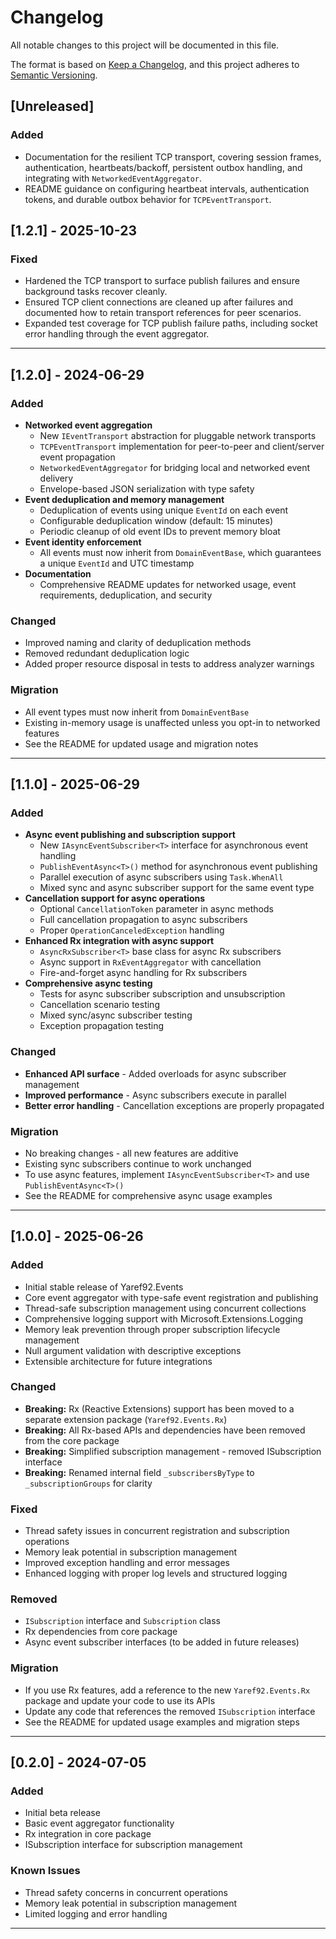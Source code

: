# Changelog

All notable changes to this project will be documented in this file.

The format is based on [Keep a Changelog](https://keepachangelog.com/en/1.0.0/),
and this project adheres to [Semantic Versioning](https://semver.org/spec/v2.0.0.html).

## [Unreleased]

### Added

- Documentation for the resilient TCP transport, covering session frames, authentication, heartbeats/backoff, persistent outbox handling, and integrating with `NetworkedEventAggregator`.
- README guidance on configuring heartbeat intervals, authentication tokens, and durable outbox behavior for `TCPEventTransport`.

## [1.2.1] - 2025-10-23

### Fixed

- Hardened the TCP transport to surface publish failures and ensure background tasks recover cleanly.
- Ensured TCP client connections are cleaned up after failures and documented how to retain transport references for peer scenarios.
- Expanded test coverage for TCP publish failure paths, including socket error handling through the event aggregator.

---

## [1.2.0] - 2024-06-29

### Added

- **Networked event aggregation**
  - New `IEventTransport` abstraction for pluggable network transports
  - `TCPEventTransport` implementation for peer-to-peer and client/server event propagation
  - `NetworkedEventAggregator` for bridging local and networked event delivery
  - Envelope-based JSON serialization with type safety
- **Event deduplication and memory management**
  - Deduplication of events using unique `EventId` on each event
  - Configurable deduplication window (default: 15 minutes)
  - Periodic cleanup of old event IDs to prevent memory bloat
- **Event identity enforcement**
  - All events must now inherit from `DomainEventBase`, which guarantees a unique `EventId` and UTC timestamp
- **Documentation**
  - Comprehensive README updates for networked usage, event requirements, deduplication, and security

### Changed

- Improved naming and clarity of deduplication methods
- Removed redundant deduplication logic
- Added proper resource disposal in tests to address analyzer warnings

### Migration

- All event types must now inherit from `DomainEventBase`
- Existing in-memory usage is unaffected unless you opt-in to networked features
- See the README for updated usage and migration notes

---

## [1.1.0] - 2025-06-29

### Added

- **Async event publishing and subscription support**
  - New `IAsyncEventSubscriber<T>` interface for asynchronous event handling
  - `PublishEventAsync<T>()` method for asynchronous event publishing
  - Parallel execution of async subscribers using `Task.WhenAll`
  - Mixed sync and async subscriber support for the same event type
- **Cancellation support for async operations**
  - Optional `CancellationToken` parameter in async methods
  - Full cancellation propagation to async subscribers
  - Proper `OperationCanceledException` handling
- **Enhanced Rx integration with async support**
  - `AsyncRxSubscriber<T>` base class for async Rx subscribers
  - Async support in `RxEventAggregator` with cancellation
  - Fire-and-forget async handling for Rx subscribers
- **Comprehensive async testing**
  - Tests for async subscriber subscription and unsubscription
  - Cancellation scenario testing
  - Mixed sync/async subscriber testing
  - Exception propagation testing

### Changed

- **Enhanced API surface** - Added overloads for async subscriber management
- **Improved performance** - Async subscribers execute in parallel
- **Better error handling** - Cancellation exceptions are properly propagated

### Migration

- No breaking changes - all new features are additive
- Existing sync subscribers continue to work unchanged
- To use async features, implement `IAsyncEventSubscriber<T>` and use `PublishEventAsync<T>()`
- See the README for comprehensive async usage examples

---

## [1.0.0] - 2025-06-26

### Added

- Initial stable release of Yaref92.Events
- Core event aggregator with type-safe event registration and publishing
- Thread-safe subscription management using concurrent collections
- Comprehensive logging support with Microsoft.Extensions.Logging
- Memory leak prevention through proper subscription lifecycle management
- Null argument validation with descriptive exceptions
- Extensible architecture for future integrations

### Changed

- **Breaking:** Rx (Reactive Extensions) support has been moved to a separate extension package (`Yaref92.Events.Rx`)
- **Breaking:** All Rx-based APIs and dependencies have been removed from the core package
- **Breaking:** Simplified subscription management - removed ISubscription interface
- **Breaking:** Renamed internal field `_subscribersByType` to `_subscriptionGroups` for clarity

### Fixed

- Thread safety issues in concurrent registration and subscription operations
- Memory leak potential in subscription management
- Improved exception handling and error messages
- Enhanced logging with proper log levels and structured logging

### Removed

- `ISubscription` interface and `Subscription` class
- Rx dependencies from core package
- Async event subscriber interfaces (to be added in future releases)

### Migration

- If you use Rx features, add a reference to the new `Yaref92.Events.Rx` package and update your code to use its APIs
- Update any code that references the removed `ISubscription` interface
- See the README for updated usage examples and migration steps

---

## [0.2.0] - 2024-07-05

### Added

- Initial beta release
- Basic event aggregator functionality
- Rx integration in core package
- ISubscription interface for subscription management

### Known Issues

- Thread safety concerns in concurrent operations
- Memory leak potential in subscription management
- Limited logging and error handling

---
